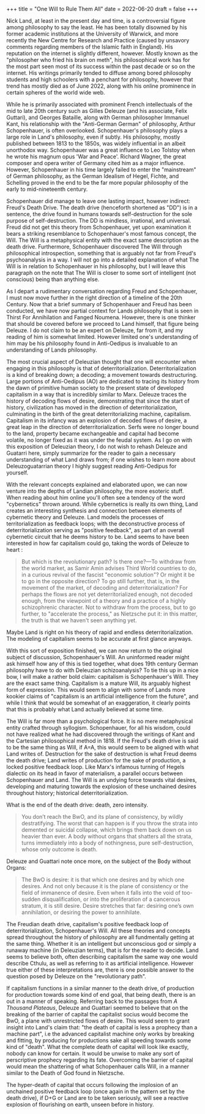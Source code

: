 +++
title = "One Will to Rule Them All"
date = 2022-06-20
draft = false
+++

Nick Land, at least in the present day and time, is a controversial figure among philosophy to say the least. He has been totally disowned by his former academic institutions at the University of Warwick, and more recently the New Centre for Research and Practice (caused by unsavory comments regarding members of the Islamic faith in England). His reputation on the internet is slightly different, however. Mostly known as the "philosopher who fried his brain on meth", his philosophical work has for the most part seen most of its success within the past decade or so on the internet. His writings primarily tended to diffuse among bored philosophy students and high schoolers with a penchant for philosophy, however that trend has mostly died as of June 2022, along with his online prominence in certain spheres of the world wide web.

While he is primarily associated with prominent French intellectuals of the mid to late 20th century such as Gilles Deleuze (and his associate, Felix Guttari), and Georges Bataille, along with German philosopher Immanuel Kant, his relationship with the "Anti-German German" of philosophy, Arthur Schopenhauer, is often overlooked. Schopenhauer's philosophy plays a large role in Land's philosophy, even if subtly. His philosophy, mostly published between 1813 to the 1850s, was widely influential in an albeit unorthodox way. Schopenhauer was a great influence to Leo Tolstoy when he wrote his magnum opus 'War and Peace'. Richard Wagner, the great composer and opera writer of Germany cited him as a major influence. However, Schopenhauer in his time largely failed to enter the "mainstream" of German philosophy, as the German Idealism of Hegel, Fichte, and Schelling proved in the end to be the far more popular philosophy of the early to mid-nineteenth century.

Schopenhauer did manage to leave one lasting impact, however indirect: Freud's Death Drive.  The death drive (henceforth shortened as "DD") is in a sentence, the drive found in humans towards self-destruction for the sole purpose of self-destruction. The DD is mindless, irrational, and universal. Freud did not get this theory from Schopenhauer, yet upon examination it bears a striking resemblance to Schopenhauer's most famous concept, the Will. The Will is a metaphysical entity with the exact same description as the death drive. Furthermore, Schopenhauer discovered The Will through philosophical introspection, something that is arguably not far from Freud's psychoanalysis in a way. I will not go into a detailed explanation of what The Will is in relation to Schopenhauer in his philosophy, but I will leave this paragraph on the note that The Will is closer to some sort of intelligent (not conscious) being than anything else.

As I depart a rudimentary conversation regarding Freud and Schopenhauer, I must now move further in the right direction of a timeline of the 20th Century. Now that a brief summary of Schopenhauer and Freud has been conducted, we have now partial context for Lands philosophy that is seen in Thirst For Annihilation and Fanged Noumena. However, there is one thinker that should be covered before we proceed to Land himself, that figure being Deleuze. I do not claim to be an expert on Deleuze, far from it, and my reading of him is somewhat limited. However limited one's understanding of him may be his philosophy found in Anti-Oedipus is invaluable to an understanding of Lands philosophy.

The most crucial aspect of Deleuzian thought that one will encounter when engaging in this philosophy is that of deterritorialization. Deterritorialization is a kind of breaking down; a decoding; a movement towards destructuring. Large portions of Anti-Oedipus (AO) are dedicated to tracing its history from the dawn of primitive human society to the present state of developed capitalism in a way that is incredibly similar to Marx. Deleuze traces the history of decoding flows of desire, demonstrating that since the start of history, civilization has moved in the direction of deterritorialization, culminating in the birth of the great deterritorializing machine, capitalism. Capitalism in its infancy was an explosion of decoded flows of desire, a great leap in the direction of deterritorialization. Serfs were no longer bound to the land, property became exchangeable and capital had become volatile, no longer fixed as it was under the feudal system. As I go on with this exposition of Deleuzian theory, I do not wish to rehash Deleuze and Guatarri here, simply summarize for the reader to gain a necessary understanding of what Land draws from; if one wishes to learn more about Deleuzoguatarrian theory I highly suggest reading Anti-Oedipus for yourself.

With the relevant concepts explained and elaborated upon, we can now venture into the depths of Landian philosophy, the more esoteric stuff. When reading about him online you'll often see a tendency of the word "cybernetics" thrown around. While cybernetics is really its own thing, Land creates an interesting synthesis and connection between elements of cybernetic theory and Deleuze. Land models the processes of territorialization as feedback loops; with the deconstructive process of deterritorialization serving as "positive feedback", as part of an overall cybernetic circuit that he deems history to be. Land seems to have been interested in how far capitalism could go, taking the words of Deleuze to heart :

> But which is the revolutionary path? Is there one?—To withdraw from the world market,
>  as Samir Amin advises Third World countries to do, in a curious revival
> of the fascist "economic solution"? Or might it be to go in the opposite
> direction? To go still further, that is, in the movement of the market, of
> decoding and deterritorialization? For perhaps the flows are not yet
> deterritorialized enough, not decoded enough, from the viewpoint of a
> theory and a practice of a highly schizophrenic character. Not to
> withdraw from the process, but to go further, to "accelerate the process," as
> Nietzsche put it: in this matter, the truth is that we haven't seen anything yet.

Maybe Land is right on his theory of rapid and endless deterritorialization. The modeling of capitalism seems to be accurate at first glance anyways.

With this sort of exposition finished, we can now return to the original subject of discussion, Schopenhauer's Will. An uninformed reader might ask himself how any of this is tied together, what does 19th century German philosophy have to do with Deleuzian schizoanalysis? To tie this up in a nice bow, I will make a rather bold claim: capitalism is Schopenhauer's Will. They are the exact same thing. Capitalism is a mature Will, its arguably highest form of expression. This would seem to align with some of Lands more kookier claims of "capitalism is an artificial intelligence from the future", and while I think that would be somewhat of an exaggeration, it clearly points that this is probably what Land actually believed at some time.

The Will is far more than a psychological force. It is no mere metaphysical entity crafted through syllogism. Schopenhauer, for all his wisdom, could not have realized what he had discovered through the writings of Kant and the Cartesian philosophical method in 1818. If the Freud's death drive is said to be the same thing as Will, if A=A, this would seem to be aligned with what Land writes of. Destruction for the sake of destruction is what Freud deems the death drive; Land writes of production for the sake of production, a locked positive feedback loop. Like Marx's infamous turning of Hegels dialectic on its head in favor of materialism, a parallel occurs between Schopenhauer and Land. The Will is an undying force towards vital desires, developing and maturing towards the explosion of these unchained desires throughout history; historical deterritorialization.

What is the end of the death drive: death, zero intensity.

> You don’t reach the BwO, and its plane of consistency, by wildly destratifying.
> The worst that can happen is if you throw the strata into demented or suicidal collapse, which brings them back down on us heavier than ever.
> A body without organs that shatters all the strata, turns immediately into a body of nothingness, pure self-destruction, whose only outcome is death.

Deleuze and Guattari note once more, on the subject of the Body without Organs:

> The BwO is desire: it is that which one desires and by which one desires. And not only because it is the plane of consistency or the field of immanence of desire. Even when it falls into the void of too-sudden disqualification, or into the proliferation of a cancerous stratum, it is still desire. Desire stretches that far: desiring one’s own annihilation, or desiring the power to annihilate.

The Freudian death drive, capitalism's positive feedback loop of deterritorialization, Schopenhauer's Will. All these theories and concepts spread throughout the history of philosophy are all fundmentally getting at the same thing. Whether it is an intelligent but unconscious god or simply a runaway machine (in Deleuzian terms), that is for the reader to decide. Land seems to believe both, often describing capitalism the same way one would describe Cthulu, as well as referring to it as artificial intelligence. However true either of these interpretations are, there is one possible answer to the question posed by Deleuze on the "revolutionary path".

If capitalism functions in a similar manner to the death drive, of production for production towards some kind of end goal, that being death, there is an out in a manner of speaking. Referring back to the passages from _A Thousand Plateaus_, Deleuze and Guattari seemed to believe that on the breaking of the barrier of capital the capitalist socius would become the BwO, a plane with unrestricted flows of desire. This would seem to grant insight into Land's claim that: "the death of capital is less a prophecy than a machine part", i.e the advanced capitalist machine only works by breaking and fitting, by producing for productions sake all speeding towards some kind of "death". What the complete death of capital will look like exactly, nobody can know for certain. It would be unwise to make any sort of perscriptive prophecy regarding its fate. Overcoming the barrier of capital would mean the shattering of what Schopenhauer calls Will, in a manner similar to the Death of God found in Nietzsche.

The hyper-death of capital that occurs following the implosion of an unchained positive feedback loop (once again in the pattern set by the death drive), if D+G or Land are to be taken seriously, will see a reactive explosion of flourishing on earth, unseen before in history.